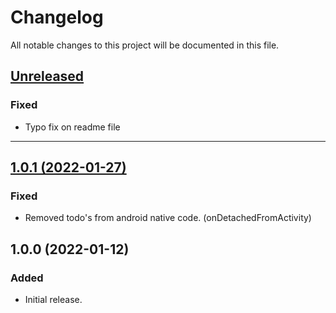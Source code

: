 # Changelog
All notable changes to this project will be documented in this file.

## [Unreleased](https://github.com/Teknasyon-Teknoloji/deepwallkids-flutter-sdk/compare/1.0.1...main)
### Fixed
- Typo fix on readme file

---


## [1.0.1 (2022-01-27)](https://github.com/Teknasyon-Teknoloji/deepwallkids-flutter-sdk/compare/1.0.0...1.0.1)
### Fixed
- Removed todo's from android native code. (onDetachedFromActivity)

## 1.0.0 (2022-01-12)
### Added
- Initial release.
